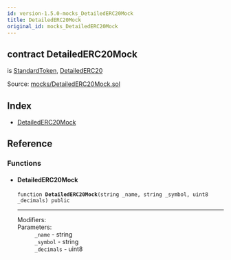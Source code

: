 ```yaml
---
id: version-1.5.0-mocks_DetailedERC20Mock
title: DetailedERC20Mock
original_id: mocks_DetailedERC20Mock
---
```


<div class="contract-doc"><div class="contract"><h2 class="contract-header"><span class="contract-kind">contract</span> DetailedERC20Mock</h2><p class="base-contracts"><span>is</span> <a href="token_StandardToken.html">StandardToken</a><span>, </span><a href="token_DetailedERC20.html">DetailedERC20</a></p><div class="source">Source: <a href="https://github.com/OpenZeppelin/zeppelin-solidity/blob/v1.5.0/contracts/mocks/DetailedERC20Mock.sol" target="_blank">mocks/DetailedERC20Mock.sol</a></div></div><div class="index"><h2>Index</h2><ul><li><a href="mocks_DetailedERC20Mock.html#DetailedERC20Mock">DetailedERC20Mock</a></li></ul></div><div class="reference"><h2>Reference</h2><div class="functions"><h3>Functions</h3><ul><li><div class="item function"><span id="DetailedERC20Mock" class="anchor-marker"></span><h4 class="name">DetailedERC20Mock</h4><div class="body"><code class="signature">function <strong>DetailedERC20Mock</strong><span>(string _name, string _symbol, uint8 _decimals) </span><span>public </span></code><hr/><dl><dt><span class="label-modifiers">Modifiers:</span></dt><dd></dd><dt><span class="label-parameters">Parameters:</span></dt><dd><div><code>_name</code> - string</div><div><code>_symbol</code> - string</div><div><code>_decimals</code> - uint8</div></dd></dl></div></div></li></ul></div></div></div>
